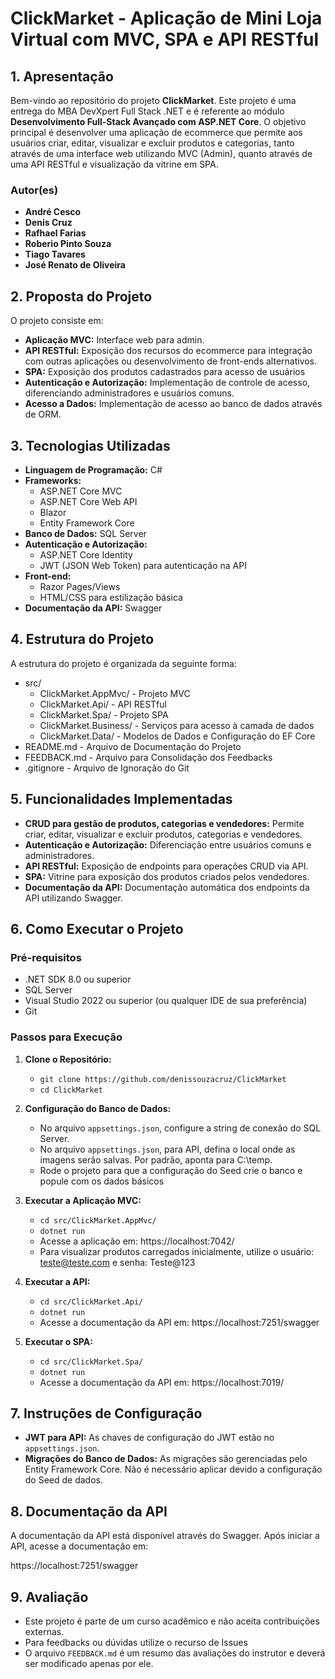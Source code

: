 # **ClickMarket - Aplicação de Mini Loja Virtual com MVC, SPA e API RESTful**

## **1. Apresentação**

Bem-vindo ao repositório do projeto **ClickMarket**. Este projeto é uma entrega do MBA DevXpert Full Stack .NET e é referente ao módulo **Desenvolvimento Full-Stack Avançado com ASP.NET Core**.
O objetivo principal é desenvolver uma aplicação de ecommerce que permite aos usuários criar, editar, visualizar e excluir produtos e categorias, tanto através de uma interface web utilizando MVC (Admin), quanto através de uma API RESTful e visualização da vitrine em SPA.


### **Autor(es)**
- **André Cesco**
- **Denis Cruz**
- **Rafhael Farias**
- **Roberio Pinto Souza**
- **Tiago Tavares**
- **José Renato de Oliveira**

## **2. Proposta do Projeto**

O projeto consiste em:

- **Aplicação MVC:** Interface web para admin.
- **API RESTful:** Exposição dos recursos do ecommerce para integração com outras aplicações ou desenvolvimento de front-ends alternativos.
- **SPA:** Exposição dos produtos cadastrados para acesso de usuários
- **Autenticação e Autorização:** Implementação de controle de acesso, diferenciando administradores e usuários comuns.
- **Acesso a Dados:** Implementação de acesso ao banco de dados através de ORM.

## **3. Tecnologias Utilizadas**

- **Linguagem de Programação:** C#
- **Frameworks:**
  - ASP.NET Core MVC
  - ASP.NET Core Web API
  - Blazor
  - Entity Framework Core
- **Banco de Dados:** SQL Server
- **Autenticação e Autorização:**
  - ASP.NET Core Identity
  - JWT (JSON Web Token) para autenticação na API
- **Front-end:**
  - Razor Pages/Views
  - HTML/CSS para estilização básica
- **Documentação da API:** Swagger

## **4. Estrutura do Projeto**

A estrutura do projeto é organizada da seguinte forma:


- src/
  - ClickMarket.AppMvc/ - Projeto MVC
  - ClickMarket.Api/ - API RESTful
  - ClickMarket.Spa/ - Projeto SPA
  - ClickMarket.Business/ - Serviços para acesso à camada de dados
  - ClickMarket.Data/ - Modelos de Dados e Configuração do EF Core
- README.md - Arquivo de Documentação do Projeto
- FEEDBACK.md - Arquivo para Consolidação dos Feedbacks
- .gitignore - Arquivo de Ignoração do Git

## **5. Funcionalidades Implementadas**

- **CRUD para gestão de produtos, categorias e vendedores:** Permite criar, editar, visualizar e excluir produtos, categorias e vendedores. 
- **Autenticação e Autorização:** Diferenciação entre usuários comuns e administradores.
- **API RESTful:** Exposição de endpoints para operações CRUD via API.
- **SPA:** Vitrine para exposição dos produtos criados pelos vendedores.
- **Documentação da API:** Documentação automática dos endpoints da API utilizando Swagger.

## **6. Como Executar o Projeto**

### **Pré-requisitos**

- .NET SDK 8.0 ou superior
- SQL Server
- Visual Studio 2022 ou superior (ou qualquer IDE de sua preferência)
- Git

### **Passos para Execução**

1. **Clone o Repositório:**
   - `git clone https://github.com/denissouzacruz/ClickMarket`
   - `cd ClickMarket`

2. **Configuração do Banco de Dados:**
   - No arquivo `appsettings.json`, configure a string de conexão do SQL Server.
   - No arquivo `appsettings.json`, para API, defina o local onde as imagens serão salvas. Por padrão, aponta para C:\temp.
   - Rode o projeto para que a configuração do Seed crie o banco e popule com os dados básicos

3. **Executar a Aplicação MVC:**
   - `cd src/ClickMarket.AppMvc/`
   - `dotnet run`
   - Acesse a aplicação em: https://localhost:7042/
   - Para visualizar produtos carregados inicialmente, utilize o usuário: teste@teste.com e senha: Teste@123

4. **Executar a API:**
   - `cd src/ClickMarket.Api/`
   - `dotnet run`
   - Acesse a documentação da API em: https://localhost:7251/swagger

5. **Executar o SPA:**
   - `cd src/ClickMarket.Spa/`
   - `dotnet run`
   - Acesse a documentação da API em: https://localhost:7019/

## **7. Instruções de Configuração**

- **JWT para API:** As chaves de configuração do JWT estão no `appsettings.json`.
- **Migrações do Banco de Dados:** As migrações são gerenciadas pelo Entity Framework Core. Não é necessário aplicar devido a configuração do Seed de dados.

## **8. Documentação da API**

A documentação da API está disponível através do Swagger. Após iniciar a API, acesse a documentação em:

https://localhost:7251/swagger

## **9. Avaliação**

- Este projeto é parte de um curso acadêmico e não aceita contribuições externas. 
- Para feedbacks ou dúvidas utilize o recurso de Issues
- O arquivo `FEEDBACK.md` é um resumo das avaliações do instrutor e deverá ser modificado apenas por ele.
